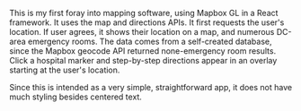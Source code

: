 This is my first foray into mapping software, using Mapbox GL in a React framework. It uses the map and directions APIs. It first requests the user's location. If user agrees, it shows their location on a map, and numerous DC-area emergency rooms. The data comes from a self-created database, since the Mapbox geocode API returned none-emergency room results. Click a hospital marker and step-by-step directions appear in an overlay starting at the user's location. 

Since this is intended as a very simple, straightforward app, it does not have much styling besides centered text. 